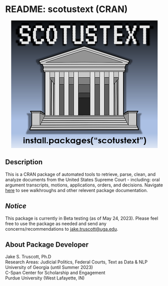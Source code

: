 # README: scotustext (CRAN)

<p align="center">
<img src= "https://github.com/JakeTruscott/scotustext/blob/d658fb53cb22d1304a9137154ece4434567eeb15/Misc/scotutext_coverimage.png"
</p>

## Description
This is a CRAN package of automated tools to retrieve, parse, clean, and analyze documents from the United States Supreme Court - including: oral argument transcripts, motions, applications, orders, and decisions. Navigate [here]([https://github.com/JakeTruscott/scotustext/tree/e501c2ea860b5eff47e7dd51912eae7042a57caf/walkthroughs](https://github.com/JakeTruscott/scotustext/tree/04c9e25f162fd3202155184ca12c764acf79eb99/Walkthroughs)) to see walkhroughs and other relevent package documentation.


## *Notice* 
This package is currently in Beta testing (as of May 24, 2023). Please feel free to use the package as needed and send any concerns/recommendations to jake.truscott@uga.edu. 

## About Package Developer
  
Jake S. Truscott, Ph.D <br>
Research Areas: Judicial Politics, Federal Courts, Text as Data & NLP <br>
University of Georgia (until Summer 2023) <br>
C-Span Center for Scholarship and Engagement <br>
Purdue University (West Lafayette, IN) <br>
